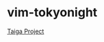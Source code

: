 # vim-tokyonight

[Taiga Project](https://tree.taiga.io/project/codingpaula-vim-tokyonight-colorscheme/timeline)
